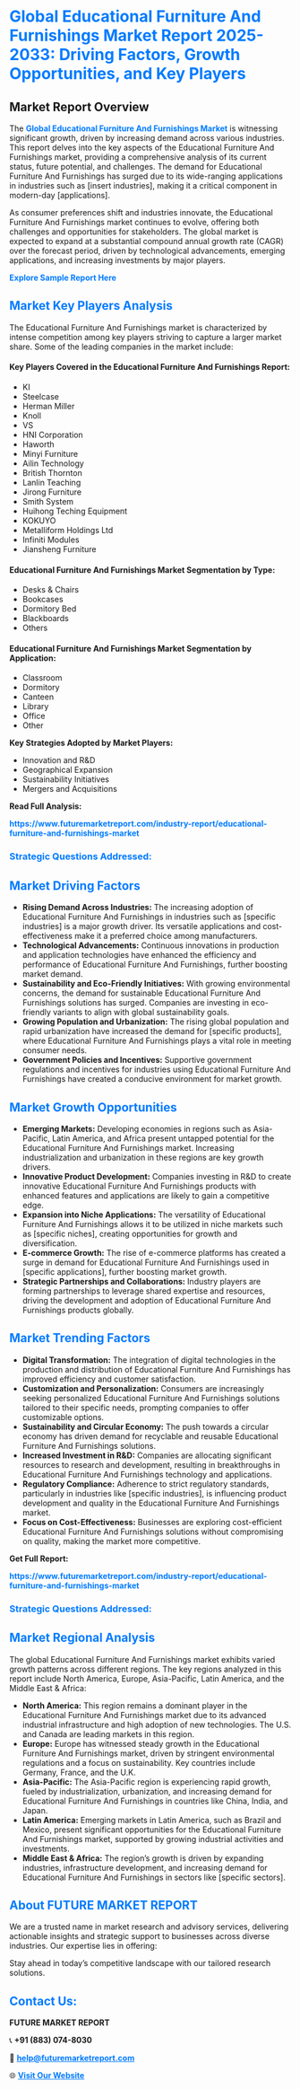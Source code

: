 <h1 style="color: #007BFF;">Global Educational Furniture And Furnishings Market Report 2025-2033: Driving Factors, Growth Opportunities, and Key Players</h1>

<section id="overview">
<h2>Market Report Overview</h2>
<p>The <a href="https://www.futuremarketreport.com/industry-report/educational-furniture-and-furnishings-market" style="color: #007BFF; text-decoration: none;"><strong>Global Educational Furniture And Furnishings Market</strong></a> is witnessing significant growth, driven by increasing demand across various industries. This report delves into the key aspects of the Educational Furniture And Furnishings market, providing a comprehensive analysis of its current status, future potential, and challenges. The demand for Educational Furniture And Furnishings has surged due to its wide-ranging applications in industries such as [insert industries], making it a critical component in modern-day [applications].</p>
<p>As consumer preferences shift and industries innovate, the Educational Furniture And Furnishings market continues to evolve, offering both challenges and opportunities for stakeholders. The global market is expected to expand at a substantial compound annual growth rate (CAGR) over the forecast period, driven by technological advancements, emerging applications, and increasing investments by major players.</p>
</section>

<section id="overview">
<p><a href="https://www.futuremarketreport.com/request-sample/reportId=62871" style="color: #007BFF; text-decoration: none;"><strong>Explore Sample Report Here</strong></a></p>
</section>

<section id="key-players">
<h2 style="color: #007BFF;">Market Key Players Analysis</h2>
<p>The Educational Furniture And Furnishings market is characterized by intense competition among key players striving to capture a larger market share. Some of the leading companies in the market include:</p>
<h4>Key Players Covered in the Educational Furniture And Furnishings Report:</h4>
<ul><li>KI</li><li>Steelcase</li><li>Herman Miller</li><li>Knoll</li><li>VS</li><li>HNI Corporation</li><li>Haworth</li><li>Minyi Furniture</li><li>Ailin Technology</li><li>British Thornton</li><li>Lanlin Teaching</li><li>Jirong Furniture</li><li>Smith System</li><li>Huihong Teching Equipment</li><li>KOKUYO</li><li>Metalliform Holdings Ltd</li><li>Infiniti Modules</li><li>Jiansheng Furniture</li></ul>
<h4>Educational Furniture And Furnishings Market Segmentation by Type:</h4>
<ul><li>Desks &amp; Chairs</li><li>Bookcases</li><li>Dormitory Bed</li><li>Blackboards</li><li>Others</li></ul>

<h4>Educational Furniture And Furnishings Market Segmentation by Application:</h4>
<ul><li>Classroom</li><li>Dormitory</li><li>Canteen</li><li>Library</li><li>Office</li><li>Other</li></ul>
<p><strong>Key Strategies Adopted by Market Players:</strong></p>
<ul>
<li>Innovation and R&D</li>
<li>Geographical Expansion</li>
<li>Sustainability Initiatives</li>
<li>Mergers and Acquisitions</li>
</ul>
</section>

<section>
<p><strong>Read Full Analysis: </strong></p><a href="https://www.futuremarketreport.com/industry-report/educational-furniture-and-furnishings-market" style="color: #007BFF; text-decoration: none;"><strong>https://www.futuremarketreport.com/industry-report/educational-furniture-and-furnishings-market</strong></a>
<h3 style="color: #007BFF;">Strategic Questions Addressed:</h3>
</section>

<section id="driving-factors">
<h2 style="color: #007BFF;">Market Driving Factors</h2>
<ul>
<li><strong>Rising Demand Across Industries:</strong> The increasing adoption of Educational Furniture And Furnishings in industries such as [specific industries] is a major growth driver. Its versatile applications and cost-effectiveness make it a preferred choice among manufacturers.</li>
<li><strong>Technological Advancements:</strong> Continuous innovations in production and application technologies have enhanced the efficiency and performance of Educational Furniture And Furnishings, further boosting market demand.</li>
<li><strong>Sustainability and Eco-Friendly Initiatives:</strong> With growing environmental concerns, the demand for sustainable Educational Furniture And Furnishings solutions has surged. Companies are investing in eco-friendly variants to align with global sustainability goals.</li>
<li><strong>Growing Population and Urbanization:</strong> The rising global population and rapid urbanization have increased the demand for [specific products], where Educational Furniture And Furnishings plays a vital role in meeting consumer needs.</li>
<li><strong>Government Policies and Incentives:</strong> Supportive government regulations and incentives for industries using Educational Furniture And Furnishings have created a conducive environment for market growth.</li>
</ul>
</section>

<section id="growth-opportunities">
<h2 style="color: #007BFF;">Market Growth Opportunities</h2>
<ul>
<li><strong>Emerging Markets:</strong> Developing economies in regions such as Asia-Pacific, Latin America, and Africa present untapped potential for the Educational Furniture And Furnishings market. Increasing industrialization and urbanization in these regions are key growth drivers.</li>
<li><strong>Innovative Product Development:</strong> Companies investing in R&D to create innovative Educational Furniture And Furnishings products with enhanced features and applications are likely to gain a competitive edge.</li>
<li><strong>Expansion into Niche Applications:</strong> The versatility of Educational Furniture And Furnishings allows it to be utilized in niche markets such as [specific niches], creating opportunities for growth and diversification.</li>
<li><strong>E-commerce Growth:</strong> The rise of e-commerce platforms has created a surge in demand for Educational Furniture And Furnishings used in [specific applications], further boosting market growth.</li>
<li><strong>Strategic Partnerships and Collaborations:</strong> Industry players are forming partnerships to leverage shared expertise and resources, driving the development and adoption of Educational Furniture And Furnishings products globally.</li>
</ul>
</section>

<section id="trending-factors">
<h2 style="color: #007BFF;">Market Trending Factors</h2>
<ul>
<li><strong>Digital Transformation:</strong> The integration of digital technologies in the production and distribution of Educational Furniture And Furnishings has improved efficiency and customer satisfaction.</li>
<li><strong>Customization and Personalization:</strong> Consumers are increasingly seeking personalized Educational Furniture And Furnishings solutions tailored to their specific needs, prompting companies to offer customizable options.</li>
<li><strong>Sustainability and Circular Economy:</strong> The push towards a circular economy has driven demand for recyclable and reusable Educational Furniture And Furnishings solutions.</li>
<li><strong>Increased Investment in R&D:</strong> Companies are allocating significant resources to research and development, resulting in breakthroughs in Educational Furniture And Furnishings technology and applications.</li>
<li><strong>Regulatory Compliance:</strong> Adherence to strict regulatory standards, particularly in industries like [specific industries], is influencing product development and quality in the Educational Furniture And Furnishings market.</li>
<li><strong>Focus on Cost-Effectiveness:</strong> Businesses are exploring cost-efficient Educational Furniture And Furnishings solutions without compromising on quality, making the market more competitive.</li>
</ul>
</section>

<section>
<p><strong>Get Full Report: </strong></p><a href="https://www.futuremarketreport.com/industry-report/educational-furniture-and-furnishings-market" style="color: #007BFF; text-decoration: none;"><strong>https://www.futuremarketreport.com/industry-report/educational-furniture-and-furnishings-market</strong></a>
<h3 style="color: #007BFF;">Strategic Questions Addressed:</h3>
</section>


<section id="regional-analysis">
<h2 style="color: #007BFF;">Market Regional Analysis</h2>
<p>The global Educational Furniture And Furnishings market exhibits varied growth patterns across different regions. The key regions analyzed in this report include North America, Europe, Asia-Pacific, Latin America, and the Middle East & Africa:</p>
<ul>
<li><strong>North America:</strong> This region remains a dominant player in the Educational Furniture And Furnishings market due to its advanced industrial infrastructure and high adoption of new technologies. The U.S. and Canada are leading markets in this region.</li>
<li><strong>Europe:</strong> Europe has witnessed steady growth in the Educational Furniture And Furnishings market, driven by stringent environmental regulations and a focus on sustainability. Key countries include Germany, France, and the U.K.</li>
<li><strong>Asia-Pacific:</strong> The Asia-Pacific region is experiencing rapid growth, fueled by industrialization, urbanization, and increasing demand for Educational Furniture And Furnishings in countries like China, India, and Japan.</li>
<li><strong>Latin America:</strong> Emerging markets in Latin America, such as Brazil and Mexico, present significant opportunities for the Educational Furniture And Furnishings market, supported by growing industrial activities and investments.</li>
<li><strong>Middle East & Africa:</strong> The region’s growth is driven by expanding industries, infrastructure development, and increasing demand for Educational Furniture And Furnishings in sectors like [specific sectors].</li>
</ul>
</section>

<footer>
<h2 style="color: #007BFF;">About FUTURE MARKET REPORT</h2>
<p>We are a trusted name in market research and advisory services, delivering actionable insights and strategic support to businesses across diverse industries. Our expertise lies in offering:</p>

<p>Stay ahead in today’s competitive landscape with our tailored research solutions.</p>

<h2 style="color: #007BFF;">Contact Us:</h2>
<p><strong>FUTURE MARKET REPORT</strong></p>
<p>📞 <strong>+91 (883) 074-8030</strong></p>
<p>📧 <strong><a href="mailto:help@futuremarketreport.com" style="color: #007BFF;">help@futuremarketreport.com</a></strong></p>
<p>🌐 <strong><a href="https://www.futuremarketreport.com/" style="color: #007BFF;">Visit Our Website</a></strong></p>
</footer>